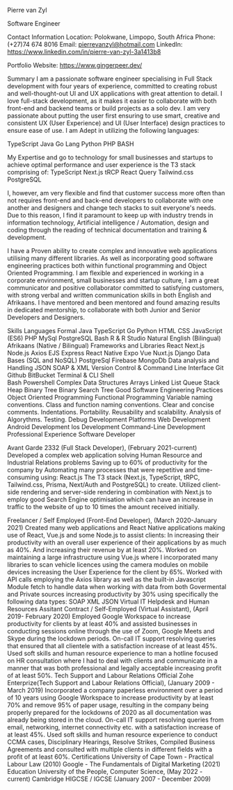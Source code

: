 
Pierre van Zyl

Software Engineer


Contact Information
Location: Polokwane, Limpopo, South Africa
Phone: (+27)74 674 8016
Email: pierrevanzyl@hotmail.com
LinkedIn: https://www.linkedin.com/in/pierre-van-zyl-3a1413b8


Portfolio Website: https://www.gingerpeer.dev/


Summary
I am a passionate software engineer specialising in Full Stack development with four years of experience, committed to creating robust and well-thought-out UI and UX applications with great attention to detail. I love full-stack development, as it makes it easier to collaborate with both front-end and backend teams or build projects as a solo dev. I am very passionate about putting the user first ensuring to use smart, creative and consistent UX (User Experience) and UI (User Interface) design practices to ensure ease of use. I am Adept in utilizing the following languages:

TypeScript
Java
Go Lang
Python
PHP
BASH

My Expertise and go to technology for small businesses and startups to achieve optimal performance and user experience is the T3 stack comprising of:
TypeScript
Next.js
tRCP
React Query
Tailwind.css
PostgreSQL

I, however, am very flexible and find that customer success more often than not requires front-end and back-end developers to collaborate with one another and designers and change tech stacks to suit everyone's needs. Due to this reason, I find it paramount to keep up with industry trends in information technology, Artificial intelligence / Automation, design and coding through the reading of technical documentation and training & development.

I have a Proven ability to create complex and innovative web applications utilising many different libraries.
As well as incorporating good software engineering practices both within functional programming and Object Oriented Programming.
I am flexible and experienced in working in a corporate environment, small businesses and startup culture, I am a great communicator and positive collaborator committed to satisfying customers, with strong verbal and written communication skills in both English and Afrikaans. I have mentored and been mentored and found amazing results in dedicated mentorship, to collaborate with both Junior and Senior Developers and Designers.

Skills
Languages
Formal
Java
TypeScript
Go
Python
HTML
CSS
JavaScript (ES6)
PHP
MySql
PostgreSQL 
Bash
R & R Studio
Natural
English (Bilingual)
Afrikaans (Native / Bilingual)
Frameworks and Libraries
React
Next.js
Node.js
Axios
EJS
Express
React Native
Expo
Vue
Nuxt.js
Django
Data Bases (SQL and NoSQL)
PostgreSql
Firebase
MongoDb
Data analysis and Handling
JSON
SOAP & XML
Version Control & Command Line Interface
Git
Github
BitBucket
Terminal & CLI
Shell	
Bash
Powershell
Complex Data Structures
Arrays
Linked List
Queue
Stack
Heap
Binary Tree
Binary Search Tree
Good Software Engineering Practices
Object Oriented Programming
Functional Programming
Variable naming conventions.
Class and function naming conventions.
Clear and concise comments.
Indentations.
Portability.
Reusability and scalability.
Analysis of Algorythms.
Testing.
Debug
Development Platforms
Web Development
Android Development
Ios Development
Command-Line Development
Professional Experience
Software Developer

Avant Garde 2332 (Full Stack Developer), (February 2021-current)
Developed a complex web application solving
Human Resource and Industrial Relations problems
Saving up to 60% of productivity for the company by Automating many processes that were repetitive and time-consuming using:
React.js
The T3 stack (Next.js, TypeScript, tRPC, Tailwind.css, Prisma, Next/Auth and PostgreSQL) to create.
Utilized client-side rendering and server-side rendering in combination with Next.js to employ good Search Engine optimisation which can have an increase in traffic to the website of up to 10 times the amount received initially.

Freelancer / Self Employed (Front-End Developer), (March 2020-January 2021)
Created many web applications and React Native applications making use of React, Vue.js and some Node.js to assist clients:
In increasing their productivity with an overall user experience of their applications by as much as 40%.
And increasing their revenue by at least 20%.
Worked on maintaining a large infrastructure using Vue.js where I incorporated many libraries to scan vehicle licences using the camera modules on mobile devices increasing the User Experience for the client by 65%.
Worked with API calls employing the Axios library as well as the built-in Javascript Module fetch to handle data when working with data from both Govermental and Private sources increasing productivity by 30% using specifically the following data types:
SOAP
XML
JSON
Virtual IT Helpdesk and Human Resources Assitant
Contract / Self-Employed (Virtual Assistant), (April 2019- February 2020)
Employed Google Workspace to increase productivity for clients by at least 40% and assisted businesses in conducting sessions online through the use of Zoom, Google Meets and Skype during the lockdown periods.
On-call IT support resolving queries that ensured that all clientele with a satisfaction increase of at least 45%.
Used soft skills and human resource experience to man a hotline focused on HR consultation where I had to deal with clients and communicate in a manner that was both professional and legally acceptable increasing profit of at least 50%.
Tech Support and Labour Relations Official
Zohe Enterprize(Tech Support and Labour Relations Official), (January 2009 - March 2019)
Incorporated a company paperless environment over a period of 10 years using Google Workspace to increase productivity by at least 70% and remove 95% of paper usage, resulting in the company being properly prepared for the lockdowns of 2020 as all documentation was already being stored in the cloud.
On-call IT support resolving queries from email, networking, internet connectivity etc. with a satisfaction increase of at least 45%.
Used soft skills and human resource experience to conduct CCMA cases, Disciplinary Hearings, Resolve Strikes, Compiled Business Agreements and consulted with multiple clients in different fields with a profit of at least 60%.
Certifications
University of Cape Town - Practical Labour Law (2010)
Google - The Fundamentals of Digital Marketing (2021)
Education
University of the People, Computer Science, (May 2022 - current)
Cambridge HIGCSE / IGCSE (January 2007 - December 2009)		






	



